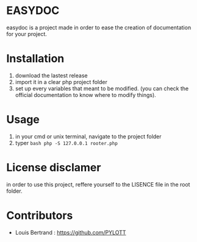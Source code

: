 # EASYDOC
easydoc is a project made in order to ease the creation of documentation
for your project.

# Installation
1. download the lastest release
2. import it in a clear php project folder
3. set up every variables that meant to be modified. (you can check the official documentation to know where to modify things).

# Usage
1. in your cmd or unix terminal, navigate to the project folder
2. typer ```bash php -S 127.0.0.1 rooter.php```

# License disclamer
in order to use this project, reffere yourself to the LISENCE file in the
root folder.

# Contributors
- Louis Bertrand : https://github.com/PYLOTT
